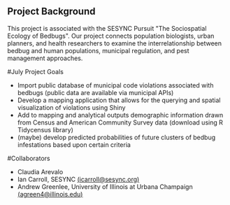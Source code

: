 ## Project Background
This project is associated with the SESYNC Pursuit "The Sociospatial Ecology of Bedbugs". Our project connects population biologists, urban planners, and health researchers to examine the interrelationship between bedbug and human populations, municipal regulation, and pest management approaches.

#July Project Goals
- Import public database of municipal code violations associated with bedbugs (public data are available via municipal APIs)
- Develop a mapping application that allows for the querying and spatial visualization of violations using Shiny
- Add to mapping and analytical outputs demographic information drawn from Census and American Community Survey data (download using R Tidycensus library)
- (maybe) develop predicted probabilities of future clusters of bedbug infestations based upon certain criteria

#Collaborators
- Claudia Arevalo
- Ian Carroll, SESYNC [(icarroll@sesync.org)](mailto:icarroll@sesync.org)
- Andrew Greenlee, University of Illinois at Urbana Champaign [(agreen4@illinois.edu)](mailto:agreen4@illinois.edu)



